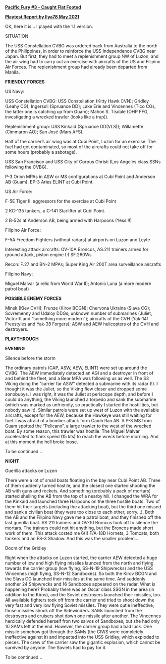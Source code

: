 **<u>Pacific Fury \#3 – Caught Flat Footed</u>**

**<u>Playtest Report by Ilya78 May 2021</u>**

OK, here it is… I played with the 1.1 version.

SITUATION

The USS Constellation CVBG was ordered back from Australia to the north
of the Philippines, in order to reinforce the USS Independence CVBG near
Japan. But first, they had to meet a replenishment group NW of Luzon,
and the air wing had to carry out an exercise with aircrafts of the US
and Filipino Air Forces. The replenishment group had already been
departed from Manila.

**FRIENDLY FORCES**

US Navy:

USS Constellation CVBG: USS Constellation (Kitty Hawk CVN); Gridley
(Leahy CG); Ingersoll (Spruance DD); Lake Erie and Vincennes (Tico CGs,
the latter one is catching up from Guam); Mahon S. Tisdale (OHP FFG,
investigating a wrecked trawler (looks like a trap)).

Replenishment group: USS Kinkaid (Spruance DD(VLS)); Willamette
(Cimmaron AO); San José (Mars AFS).

Half of the carrier’s air wing was at Cubi Point, Luzon for an exercise.
The fuel had got contaminated, so most of the aircrafts could not take
off for some hours (probably a sabotage).

USS San Francisco and USS City of Corpus Christi (Los Angeles class SSNs
following the CVBG).

P-3 Orion MPAs in ASW or MS configurations at Cubi Point and Anderson AB
(Guam). EP-3 Aries ELINT at Cubi Point.

US Air Force:

F-5E Tiger II: aggressors for the exercise at Cubi Point

2 KC-135 tankers, a C-141 Starlifter at Cubi Point.

2 B-52s at Anderson AB, being armed with Harpoons (Yess!!!)

Filipino Air Force:

F-5A Freedom Fighters (without radars) at airports on Luzon and Leyte

Interesting attack aircrafts: OV-10A Broncos, AS.211 trainers armed for
ground attack, piston engine (!) SF.260Ws

Recon: F.27 and BN-2 MPAs; Super King Air 200T area surveillance
aircrafts

Filipino Navy:

Miguel Malvar (a relic from World War II); Antonio Luna (a more modern
patrol boat)

**POSSIBLE ENEMY FORCES**

Minsk (Kiev CVH); Frunze (Kirov BCGN); Chervona Ukraina (Slava CG);
Sovremenny and Udaloy DDGs; unknown number of submarines (Juliet,
Victor-II and “something more modern”); aircrafts of the CVH (Yak-141
Freestyles and Yak-38 Forgers); ASW and AEW helicopters of the CVH and
destroyers.

**PLAYTHROUGH**

**EVENING**

Silence before the storm

The ordinary patrols (CAP, ASW, AEW, ELINT) were set up around the CVBG.
The AEW immediately detected an AGI and a destroyer in front of and
behind the fleet, and a Bear MPA was following us as well. The S3 Viking
doing the “carrier far ASW” detected a submarine with its radar (!). I
thought it was the Juliet, so the Viking flew closer and dropped some
sonobuoys. I was right, it was the Juliet at periscope depth, and before
I could do anything, the Viking launched a torpedo and sank the
submarine (which was marked as unfriendly, so practically I started the
hostilities, but nobody saw it). Similar patrols were set up west of
Luzon with the available aircrafts, except for the AEW, because the
Hawkeye was still waiting for fuel. I was afraid of a bomber attack form
Camh Ran AB. A P-3 MS from Guam spotted the “Pelicano”, a large trawler
to the west of the wrecked boat. By some reason, this trawler was
hostile. The Miguel Malvar accelerated to flank speed (15 kts) to reach
the wreck before morning. And at this moment the hell broke loose.

To be continued…

**NIGHT**

Guerilla attacks on Luzon

There were a lot of small boats floating in the bay near Cubi Point AB.
Three of them suddenly turned hostile, and the closest one started
shooting the AB with guns and rockets. And something (probably a pack of
mortars) started shelling the AB from the top of a nearby hill. I
changed the WRA for the Kinkaid and launched three Harpoons on the three
hostile boats. Two of them hit their targets (including the attacking
boat), but the third one missed and sank a civilian boat (they were too
close to each other, sorry...). Both the AB and the Filipino Navy gave
me a patrol boat, and they finished off the last guerilla boat. AS.211
trainers and OV-10 Broncos took off to silence the mortars. The trainers
could not hit anything, but the Broncos made short work of them. This
attack costed me 6(!) F/A-18D Hornets, 3 Tomcats, both tankers and an
ES-3 Shadow. And this was the smaller problem...

Doom of the Gridley

Right when the attacks on Luzon started, the carrier AEW detected a huge
number of low and high flying missiles launced from the north and flying
towards the carrier group (low flying, SS-N-19 Shipwrecks) and the USS
Vincennes (high flying, SS-N-12 Sandboxes). So both the Kirov BCGN and
the Slava CG launched their missiles at the same time. And suddenly
another 24 Shipwrecks and 16 Sandboxes appeared on the radar. What is
happening here? Probably there was an Oscar class SSGN in the area (in
addition to the Kirov), and the Soviet destroyers launched their
missiles, too. All available fighters took off from the carrier and
tried to shoot down the very fast and very low flying Soviet missiles.
They were qutie ineffective, those missiles shook off the Sidewinders.
SAMs launched from the destroyers and cruisers shot down one missile
after another. The Vincennes heroically defended herself fron two salvos
of Sandboxes, but she had only 10 SAMs left at the end. However, the
carrier group had a bad luck. One missile somehow got through the SAMs
(the CIWS were completely ineffective against it) and impacted into the
USS Gridley, which exploded to pieces. The crew of the carrier saw the
gigantic explosion, which cannot be survived by anyone. The Soviets had
to pay for it.

To be continued...
